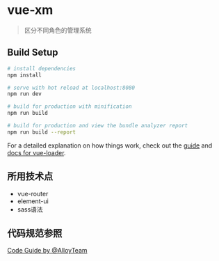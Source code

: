 # vue-xm

> 区分不同角色的管理系统

## Build Setup

``` bash
# install dependencies
npm install

# serve with hot reload at localhost:8080
npm run dev

# build for production with minification
npm run build

# build for production and view the bundle analyzer report
npm run build --report
```

For a detailed explanation on how things work, check out the [guide](http://vuejs-templates.github.io/webpack/) and [docs for vue-loader](http://vuejs.github.io/vue-loader).

## 所用技术点

* vue-router
* element-ui
* sass语法

## 代码规范参照
[Code Guide by @AlloyTeam](http://alloyteam.github.io/CodeGuide/)
